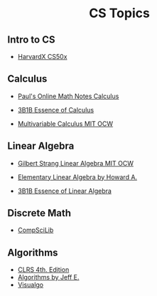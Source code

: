 <h1 align="center">
    <br>
    CS Topics
    <br>
</h1>

## Intro to CS
- [HarvardX CS50x](https://learning.edx.org/course/course-v1:HarvardX+CS50+X/home)

## Calculus
- [Paul's Online Math Notes Calculus](https://tutorial.math.lamar.edu/Classes/CalcI/CalcI.aspx)

- [3B1B Essence of Calculus](https://youtube.com/playlist?list=PLZHQObOWTQDMsr9K-rj53DwVRMYO3t5Yr&si=QGRXkjzGecnKKGrt)

- [Multivariable Calculus MIT OCW](https://ocw.mit.edu/courses/18-02sc-multivariable-calculus-fall-2010/)

## Linear Algebra
- [Gilbert Strang Linear Algebra MIT OCW](https://ocw.mit.edu/courses/18-06-linear-algebra-spring-2010/)

- [Elementary Linear Algebra by Howard A.](https://industri.fatek.unpatti.ac.id/wp-content/uploads/2019/03/037-Elementary-Linear-Algebra-Applications-Version-Howard-Anton-Chris-Rorres-Edisi-1-2013.pdf)

- [3B1B Essence of Linear Algebra](https://www.youtube.com/playlist?list=PLZHQObOWTQDPD3MizzM2xVFitgF8hE_ab)


## Discrete Math
- [CompSciLib](https://www.compscilib.com/search/discrete-math)

## Algorithms
- [CLRS 4th. Edition](https://dl.ebooksworld.ir/books/Introduction.to.Algorithms.4th.Leiserson.Stein.Rivest.Cormen.MIT.Press.9780262046305.EBooksWorld.ir.pdf)
- [Algorithms by Jeff E.](https://jeffe.cs.illinois.edu/teaching/algorithms/)
- [Visualgo](https://visualgo.net/en)
